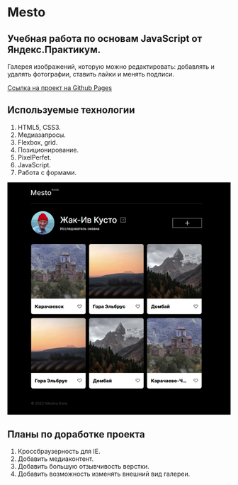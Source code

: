 # Mesto
## Учебная работа по основам JavaScript от Яндекс.Практикум.

Галерея изображений, которую можно редактировать: добавлять и удалять фотографии, ставить лайки и менять подписи. 

[Ссылка на проект на Github Pages](https://n-daria.github.io/mesto/)

## Используемые технологии
 1. HTML5, CSS3.
 2. Медиазапросы.
 3. Flexbox, grid.
 4. Позиционирование.
 5. PixelPerfet.
 6. JavaScript. 
 7. Работа с формами. 

<p align="center">
  <img src="images/skreenshot.jpg"/>
</p>
            
## Планы по доработке проекта

1. Кроссбраузерность для IE.
2. Добавить медиаконтент.
3. Добавить большую отзывчивость верстки. 
4. Добавить возможность изменять внешний вид галереи. 
